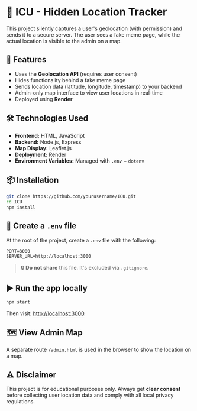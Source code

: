 # 📍 ICU - Hidden Location Tracker

This project silently captures a user's geolocation (with permission) and sends it to a secure server. The user sees a fake meme page, while the actual location is visible to the admin on a map.

## 🚀 Features

- Uses the **Geolocation API** (requires user consent)
- Hides functionality behind a fake meme page
- Sends location data (latitude, longitude, timestamp) to your backend
- Admin-only map interface to view user locations in real-time
- Deployed using **Render**

## 🛠️ Technologies Used

- **Frontend:** HTML, JavaScript
- **Backend:** Node.js, Express
- **Map Display:** Leaflet.js
- **Deployment:** Render
- **Environment Variables:** Managed with `.env` + `dotenv`

## 📦 Installation

```bash
git clone https://github.com/yourusername/ICU.git
cd ICU
npm install
```

## 🔐 Create a `.env` file

At the root of the project, create a `.env` file with the following:

```
PORT=3000
SERVER_URL=http://localhost:3000
```

> 🔒 **Do not share** this file. It's excluded via `.gitignore`.

## ▶️ Run the app locally

```bash
npm start
```

Then visit: [http://localhost:3000](http://localhost:3000)

## 🗺️ View Admin Map

A separate route `/admin.html` is used in the browser to show the location on a map.

## ⚠️ Disclaimer

This project is for educational purposes only. Always get **clear consent** before collecting user location data and comply with all local privacy regulations.